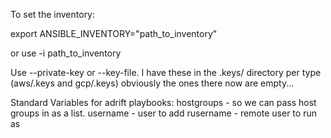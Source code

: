 To set the inventory:

export ANSIBLE_INVENTORY="path_to_inventory"

or use -i path_to_inventory

 Use  --private-key or --key-file. I have these in the .keys/ directory
 per type (aws/.keys and gcp/.keys) obviously the ones there now are
 empty...

Standard Variables for adrift playbooks:
hostgroups - so we can pass host groups in as a list. 
username - user to add
rusername - remote user to run as
